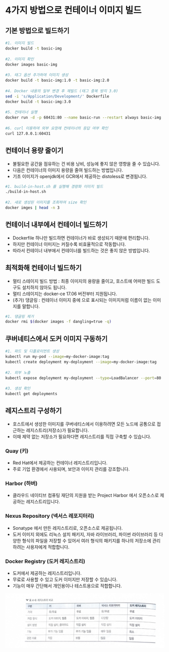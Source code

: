 # 4가지 방법으로 컨테이너 이미지 빌드

## 기본 방법으로 빌드하기

```bash
#1. 이미지 빌드
docker build -t basic-img

#2. 이미지 확인
docker images basic-img

#3. 태그 옵션 추가하여 이미지 생성
docker build -t basic-img:1.0 -t basic-img:2.0

#4. Docker 내용의 일부 변경 후 재빌드 (태그 중복 방지 3.0)
sed -i 's/Application/Development/' Dockerfile
docker build -t basic-img:3.0

#5. 컨테이너 실행
docker run -d -p 60431:80 --name basic-run --restart always basic-img

#6. curl 이용하여 외부 요청에 컨테이너의 응답 여부 확인
curl 127.0.0.1:60431
```

 

## 컨테이너 용량 줄이기

- 불필요한 공간을 점유하는 건 비용 낭비, 성능에 좋지 않은 영향을 줄 수 있습니다.
- 다음은 컨테이너의 이미지 용량을 줄여 빌드하는 방법입니다.
- 기초 이미지가 openjdk에서 GCR에서 제공하는 distoless로 변경됩니다.

```bash
#1. build-in-host.sh 를 실행해 경량화 이미지 빌드
./build-in-host.sh

#2. 새로 생성된 이미지를 조회하여 size 확인
docker imges | head -n 3
```

## 컨테이너 내부에서 컨테이너 빌드하기

- Dockerfile 하나만 빌드하면 컨테이너가 바로 생성되기 때문에 편리합니다.
- 하지만 컨테이너 이미지는 커질수록 비효율적으로 작동합니다.
- 따라서 컨테이너 내부에서 컨테이너를 빌드하는 것은 좋지 않은 방법입니다.

## 최적화해 컨테이너 빌드하기

- 멀티 스테이지 빌드 방법  : 최종 이미지의 용량을 줄이고, 호스트에 어떠한 빌드 도구도 설치하지 않아도 됩니다.
- 멀티 스테이지는 docker-ce 17.06 버전부터 지원됩니다.
- (추가) 댕글링 : 컨테이너 이미지 중에 <none>으로 표시되는 이미지처럼 이름이 없는 이미지를 말합니다.

```bash
#1. 댕글링 제거
docker rmi $(docker images -f dangling=true -q)
```

## 쿠버네티스에서 도커 이미지 구동하기

```bash
#1. 파드 및 디플로이먼트 생성
kubectl run my-pod --image=my-docker-image:tag
kubectl create deployment my-deployment --image=my-docker-image:tag

#2. 외부 노출
kubectl expose deployment my-deployment --type=LoadBalancer --port=80

#3. 생성 확인
kubectl get deployments
```

## 레지스트리 구성하기

- 호스트에서 생성한 이미지를 쿠버네티스에서 이용하려면 모든 노드에 공통으로 접근하는 레지스트리(저장소)가 필요합니다.
- 이때 제약 없는 저장소가 필요하다면 레지스트리를 직접 구축할 수 있습니다.

### Quay (키)

- Red Hat에서 제공하는 컨테이너 레지스트리입니다.
- 주로 기업 환경에서 사용되며, 보안과 이미지 관리를 강조합니다.

### Harbor (하버)

- 클라우드 네이티브 컴퓨팅 재단의 지원을 받는 Project Harbor 에서 오픈소스로 제공하는 레지스트리입니다.

### Nexus Repository (넥서스 레포지터리)

- Sonatype 에서 만든 레지스트리로, 오픈소스로 제공됩니다.
- 도커 이미지 외에도 리눅스 설치 패키지, 자바 라이브러리, 파이썬 라이브러리 등 다양한 형식의 파일을 저장할 수 있어서 여러 형식의 패키지를 하나의 저장소에 관리하려는 사용자에게 적합합니다.

### Docker Registry (도커 레지스트리)

- 도커에서 제공하는 레지스트리입니다.
- 무료로 사용할 수 있고 도커 이미지만 저장할 수 있습니다.
- 기능이 매우 간단해서 개인용이나 테스트용으로 적합합니다.

![img.jpg](../image/이승현-image1.jpg)
